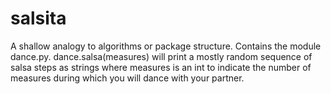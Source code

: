 # salsita
A shallow analogy to algorithms or package structure.
Contains the module dance.py.
dance.salsa(measures) will print a mostly random sequence of salsa steps as strings where measures is an int to indicate the number of measures during which you will dance with your partner.
